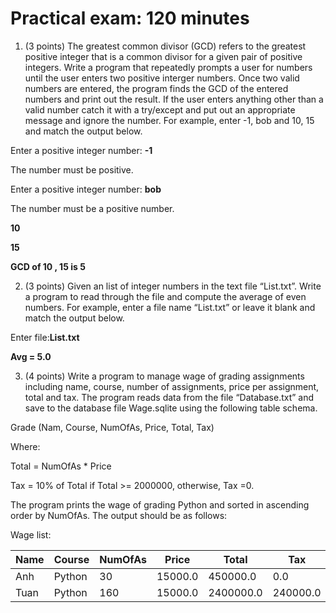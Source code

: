 # Practical exam: 120 minutes

1. (3 points) The greatest common divisor (GCD) refers to the greatest positive integer that is a common divisor for a given pair of positive integers. Write a program that repeatedly prompts a user for numbers until the user enters two positive interger numbers. Once two valid numbers are entered, the program finds the GCD of the entered numbers and print out the result. If the user enters anything other than a valid number catch it with a try/except and put out an appropriate message and ignore the number. For example, enter -1, bob and 10, 15 and match the output below.

Enter a positive integer number: **-1**

The number must be positive.

Enter a positive integer number: **bob**

The number must be a positive number.

**10**

**15**

**GCD of 10 , 15 is 5**

2. (3 points) Given an list of integer numbers in the text file “List.txt”. Write a program to read through the file and compute the average of even numbers. For example, enter a file name “List.txt” or leave it blank and match the output below.

Enter file:**List.txt**

**Avg = 5.0**

3. (4 points) Write a program to manage wage of grading assignments including name, course, number of assignments, price per assignment, total and tax. The program reads data from the file “Database.txt” and save to the database file Wage.sqlite using the following table schema.

Grade (Nam, Course, NumOfAs, Price, Total, Tax)

Where:

Total = NumOfAs \* Price

Tax = 10% of Total if Total >= 2000000, otherwise, Tax =0.

The program prints the wage of grading Python and sorted in ascending order by NumOfAs. The output should be as follows:

Wage list:

| Name | Course | NumOfAs | Price   | Total     | Tax      |
| ---- | ------ | ------- | ------- | --------- | -------- |
| Anh  | Python | 30      | 15000.0 | 450000.0  | 0.0      |
| Tuan | Python | 160     | 15000.0 | 2400000.0 | 240000.0 |
